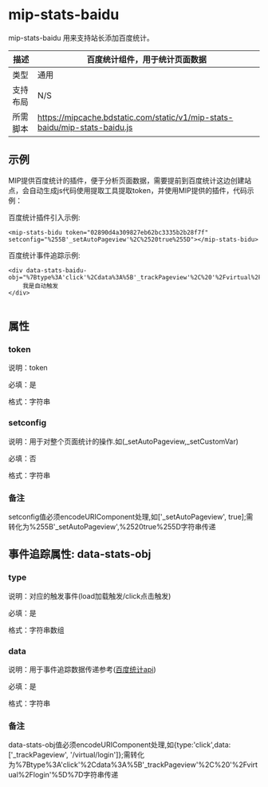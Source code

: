 # mip-stats-baidu

mip-stats-baidu 用来支持站长添加百度统计。

描述|百度统计组件，用于统计页面数据
----|----
类型| 通用
支持布局|N/S
所需脚本|https://mipcache.bdstatic.com/static/v1/mip-stats-baidu/mip-stats-baidu.js

## 示例

MIP提供百度统计的插件，便于分析页面数据，需要提前到百度统计这边创建站点，会自动生成js代码使用提取工具提取token，并使用MIP提供的插件，代码示例：


百度统计插件引入示例:

```
<mip-stats-bidu token="02890d4a309827eb62bc3335b2b28f7f" setconfig="%255B'_setAutoPageview'%2C%2520true%255D"></mip-stats-bidu>

```

百度统计事件追踪示例:
```
<div data-stats-baidu-obj="%7Btype%3A'click'%2Cdata%3A%5B'_trackPageview'%2C%20'%2Fvirtual%2Flogin'%5D%7D">
    我是自动触发
</div>
 
```

## 属性

### token

说明：token

必填：是

格式：字符串


### setconfig

说明：用于对整个页面统计的操作.如(_setAutoPageview,_setCustomVar)

必填：否

格式：字符串

### 备注

setconfig值必须encodeURIComponent处理,如['_setAutoPageview', true];需转化为%255B'_setAutoPageview',%2520true%255D字符串传递


## 事件追踪属性: data-stats-obj

### type

说明：对应的触发事件(load加载触发/click点击触发)

必填：是

格式：字符串数组


### data

说明：用于事件追踪数据传递参考([百度统计api](http://tongji.baidu.com/open/api/))

必填：是

格式：字符串

### 备注

data-stats-obj值必须encodeURIComponent处理,如{type:'click',data:['_trackPageview', '/virtual/login']};需转化为%7Btype%3A'click'%2Cdata%3A%5B'_trackPageview'%2C%20'%2Fvirtual%2Flogin'%5D%7D字符串传递

